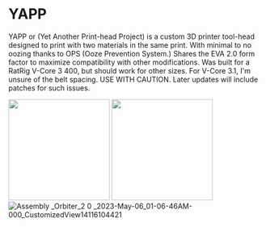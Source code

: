 # YAPP
YAPP or (Yet Another Print-head Project) is a custom 3D printer tool-head designed to print with two materials in the same print. With minimal to no oozing thanks to OPS (Ooze Prevention System.) Shares the EVA 2.0 form factor to maximize compatibility with other modifications. Was built for a RatRig V-Core 3 400, but should work for other sizes. For V-Core 3.1, I'm unsure of the belt spacing. USE WITH CAUTION. Later updates will include patches for such issues.

<img src="https://user-images.githubusercontent.com/132520137/236590406-d01c09e3-6f2c-4124-b373-2bdbedbe6d9d.png" width="200" /> <img src="https://user-images.githubusercontent.com/132520137/236590256-be258728-d882-4ef1-9caf-7d97f98ce2d9.png" width="200" /> ![Assembly _Orbiter_2 0 _2023-May-06_01-06-46AM-000_CustomizedView14116104421](https://user-images.githubusercontent.com/132520137/236590529-89b27928-2f1b-4d8b-be06-17fff58d1543.png)


